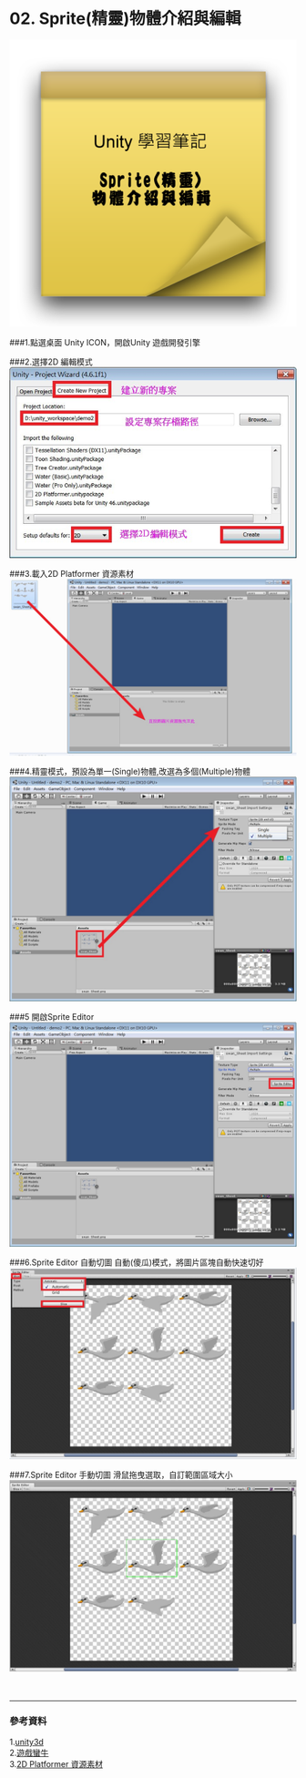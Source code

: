 # 02.  Sprite(精靈)物體介紹與編輯

![](https://raw.githubusercontent.com/tw-hkt/Unity/master/img/000010.png)

###1.點選桌面 Unity ICON，開啟Unity 遊戲開發引擎

###2.選擇2D 編輯模式
![](https://raw.githubusercontent.com/tw-hkt/Unity/master/img/000004.jpg)

###3.載入2D Platformer 資源素材
![](https://raw.githubusercontent.com/tw-hkt/Unity/master/img/000005.jpg)

###4.精靈模式，預設為單一(Single)物體,改選為多個(Multiple)物體
![](https://raw.githubusercontent.com/tw-hkt/Unity/master/img/000006.jpg)

###5 開啟Sprite Editor
![](https://raw.githubusercontent.com/tw-hkt/Unity/master/img/000007.jpg)

###6.Sprite Editor 自動切圖
自動(傻瓜)模式，將圖片區塊自動快速切好
![](https://raw.githubusercontent.com/tw-hkt/Unity/master/img/000008.jpg)

###7.Sprite Editor 手動切圖
滑鼠拖曳選取，自訂範圍區域大小
![](https://raw.githubusercontent.com/tw-hkt/Unity/master/img/000009.jpg)
</br>
</br>
</br>
* * *
### 參考資料
1.[unity3d](http://unity3d.com/)
<br>
2.[遊戲蠻牛](http://www.unitymanual.com/)
<br>
3.[2D Platformer 資源素材](https://www.assetstore.unity3d.com/cn/#!/content/11228)